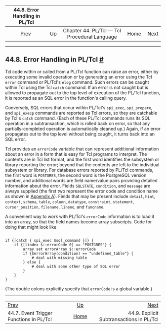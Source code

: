 <!--?xml version="1.0" encoding="UTF-8" standalone="no"?-->

|                        44.8. Error Handling in PL/Tcl                       |                                                                 |                                              |                                                       |                                                                                |
| :-------------------------------------------------------------------------: | :-------------------------------------------------------------- | :------------------------------------------: | ----------------------------------------------------: | -----------------------------------------------------------------------------: |
| [Prev](pltcl-event-trigger.html "44.7. Event Trigger Functions in PL/Tcl")  | [Up](pltcl.html "Chapter 44. PL/Tcl — Tcl Procedural Language") | Chapter 44. PL/Tcl — Tcl Procedural Language | [Home](index.html "PostgreSQL 17devel Documentation") |  [Next](pltcl-subtransactions.html "44.9. Explicit Subtransactions in PL/Tcl") |

***

## 44.8. Error Handling in PL/Tcl [#](#PLTCL-ERROR-HANDLING)

Tcl code within or called from a PL/Tcl function can raise an error, either by executing some invalid operation or by generating an error using the Tcl `error` command or PL/Tcl's `elog` command. Such errors can be caught within Tcl using the Tcl `catch` command. If an error is not caught but is allowed to propagate out to the top level of execution of the PL/Tcl function, it is reported as an SQL error in the function's calling query.

Conversely, SQL errors that occur within PL/Tcl's `spi_exec`, `spi_prepare`, and `spi_execp` commands are reported as Tcl errors, so they are catchable by Tcl's `catch` command. (Each of these PL/Tcl commands runs its SQL operation in a subtransaction, which is rolled back on error, so that any partially-completed operation is automatically cleaned up.) Again, if an error propagates out to the top level without being caught, it turns back into an SQL error.

Tcl provides an `errorCode` variable that can represent additional information about an error in a form that is easy for Tcl programs to interpret. The contents are in Tcl list format, and the first word identifies the subsystem or library reporting the error; beyond that the contents are left to the individual subsystem or library. For database errors reported by PL/Tcl commands, the first word is `POSTGRES`, the second word is the PostgreSQL version number, and additional words are field name/value pairs providing detailed information about the error. Fields `SQLSTATE`, `condition`, and `message` are always supplied (the first two represent the error code and condition name as shown in [Appendix A](errcodes-appendix.html "Appendix A. PostgreSQL Error Codes")). Fields that may be present include `detail`, `hint`, `context`, `schema`, `table`, `column`, `datatype`, `constraint`, `statement`, `cursor_position`, `filename`, `lineno`, and `funcname`.

A convenient way to work with PL/Tcl's `errorCode` information is to load it into an array, so that the field names become array subscripts. Code for doing that might look like

```

if {[catch { spi_exec $sql_command }]} {
    if {[lindex $::errorCode 0] == "POSTGRES"} {
        array set errorArray $::errorCode
        if {$errorArray(condition) == "undefined_table"} {
            # deal with missing table
        } else {
            # deal with some other type of SQL error
        }
    }
}
```

(The double colons explicitly specify that `errorCode` is a global variable.)

***

|                                                                             |                                                                 |                                                                                |
| :-------------------------------------------------------------------------- | :-------------------------------------------------------------: | -----------------------------------------------------------------------------: |
| [Prev](pltcl-event-trigger.html "44.7. Event Trigger Functions in PL/Tcl")  | [Up](pltcl.html "Chapter 44. PL/Tcl — Tcl Procedural Language") |  [Next](pltcl-subtransactions.html "44.9. Explicit Subtransactions in PL/Tcl") |
| 44.7. Event Trigger Functions in PL/Tcl                                     |      [Home](index.html "PostgreSQL 17devel Documentation")      |                                       44.9. Explicit Subtransactions in PL/Tcl |
